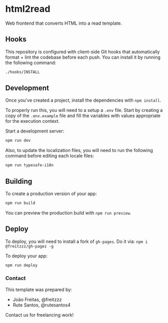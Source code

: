 # html2read

Web frontend that converts HTML into a read template.

## Hooks

This repository is configured with client-side Git hooks that automatically format + lint the codebase before each push. You can install it by running the following command:

```bash
./hooks/INSTALL
```

## Development

Once you've created a project, install the dependencies with `npm install`.

To properly run this, you will need to a setup a `.env` file. Start by creating a copy of the `.env.example` file and fill the variables with values appropriate for the execution context.

Start a development server:

```bash
npm run dev
```

Also, to update the localization files, you will need to run the following command before editing each locale files:

```bash
npm run typesafe-i18n
```

## Building

To create a production version of your app:

```bash
npm run build
```

You can preview the production build with `npm run preview`.

## Deploy

To deploy, you will need to install a fork of `gh-pages`. Do it via: `npm i @freitzzz/gh-pagez -g`

To deploy your app:

```bash
npm run deploy
```

### Contact

This template was prepared by:

- João Freitas, @freitzzz
- Rute Santos, @rutesantos4

Contact us for freelancing work!
